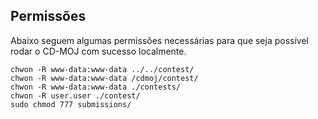## Permissões
Abaixo seguem algumas permissões necessárias para que seja possível rodar o CD-MOJ com sucesso localmente.

```
chwon -R www-data:www-data ../../contest/
chwon -R www-data:www-data /cdmoj/contest/ 
chwon -R www-data:www-data ./contests/
chwon -R user.user ./contest/
sudo chmod 777 submissions/
```